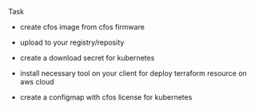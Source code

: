 Task 

- create cfos image from cfos firmware

- upload to your registry/reposity

- create a download secret for kubernetes 

- install necessary tool on your client for deploy terraform resource on aws cloud

- create a configmap with cfos license for kubernetes


